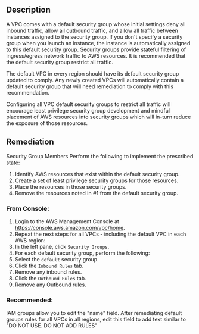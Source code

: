 ## Description

A VPC comes with a default security group whose initial settings deny all inbound traffic, allow all outbound traffic, and allow all traffic between instances assigned to the security group. If you don't specify a security group when you launch an instance, the instance is automatically assigned to this default security group. Security groups provide stateful filtering of ingress/egress network traffic to AWS resources. It is recommended that the default security group restrict all traffic.

The default VPC in every region should have its default security group updated to comply. Any newly created VPCs will automatically contain a default security group that will need remediation to comply with this recommendation.

Configuring all VPC default security groups to restrict all traffic will encourage least privilege security group development and mindful placement of AWS resources into security groups which will in-turn reduce the exposure of those resources.

## Remediation

Security Group Members
Perform the following to implement the prescribed state:

1. Identify AWS resources that exist within the default security group.
2. Create a set of least privilege security groups for those resources.
3. Place the resources in those security groups.
4. Remove the resources noted in #1 from the default security group.

### From Console:

1. Login to the AWS Management Console at https://console.aws.amazon.com/vpc/home.
2. Repeat the next steps for all VPCs - including the default VPC in each AWS region:
3. In the left pane, click `Security Groups`.
4. For each default security group, perform the following:
5. Select the `default` security group.
6. Click the `Inbound Rules` tab.
7. Remove any inbound rules.
8. Click the `Outbound Rules` tab.
9. Remove any Outbound rules.

### Recommended:
IAM groups allow you to edit the "name" field. After remediating default groups rules for all VPCs in all regions, edit this field to add text similar to "DO NOT USE. DO NOT ADD RULES"